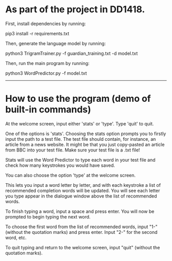 # As part of the project in DD1418.

First, install dependencies by running:

pip3 install -r requirements.txt

Then, generate the language model by running:

python3 TrigramTrainer.py -f guardian_training.txt -d model.txt

Then, run the main program by running:

python3 WordPredictor.py -f model.txt

-------------------

# How to use the program (demo of built-in commands)

At the welcome screen, input either 'stats' or 'type'. Type 'quit' to quit.

One of the options is 'stats'. Choosing the stats option prompts you to firstly
input the path to a test file. The test file should contain, for instance,
an article from a news website. It might be that you just copy-pasted an article
from BBC into your test file. Make sure your test file is a .txt file!

Stats will use the Word Predictor to type each word in your test file and
check how many keystrokes you would have saved.

You can also choose the option 'type' at the welcome screen.

This lets you input a word letter by letter, and with each keystroke a list of
recommended completion words will be updated. You will see each letter you type
appear in the dialogue window above the list of recommended words.

To finish typing a word, input a space and press enter. You will now be
prompted to begin typing the next word.

To choose the first word from the list of recommended words, input
"1-" (without the quotation marks) and press enter. Input "2-" for the second
word, etc.

To quit typing and return to the welcome screen, input "quit" (without the quotation marks).
